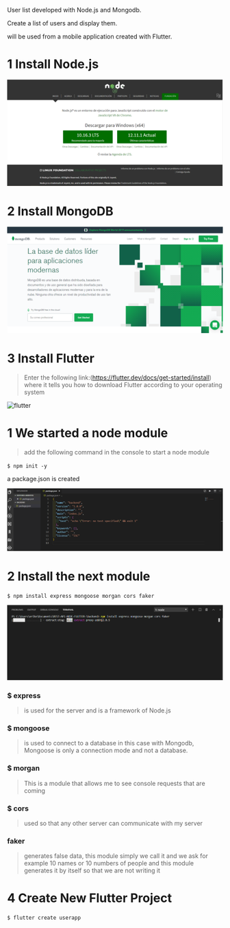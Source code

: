 
User list developed with Node.js and Mongodb.
 
Create a list of users and display them.

will be used from a mobile application created with Flutter.



# 1 Install Node.js

![](/IMG/nodjs.png)


# 2 Install MongoDB

![](/IMG/mongodb.png)


# 3 Install Flutter
> Enter the following link:(https://flutter.dev/docs/get-started/install)
where it tells you how to download Flutter according to your operating system

![flutter](https://user-images.githubusercontent.com/26189854/66188028-7adcd180-e643-11e9-9b64-f635ba9ef219.gif)





# 1 We started a node module


>add the following command in the console to start a node module

`$ npm init -y`


a package.json is created


![](/IMG/json.png)


# 2 Install the next module


`$ npm install express mongoose morgan cors faker`

![](/IMG/modules.png)

### $ express
> is used for the server and is a framework of Node.js


### $ mongoose
> is used to connect to a database in this case with Mongodb, Mongoose is only a connection mode and not a database. 


### $ morgan
> This is a module that allows me to see console requests that are coming


### $ cors
> used so that any other server can communicate with my server


### faker
> generates false data, this module simply we call it and we ask for example 10 names or 10 numbers of people and this module generates it by itself so that we are not writing it






# 4 Create New Flutter Project

`$ flutter create userapp`




